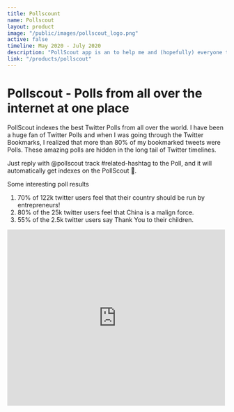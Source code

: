 ```yaml
---
title: Pollscount
name: Pollscout
layout: product
image: "/public/images/pollscout_logo.png"
active: false
timeline: May 2020 - July 2020
description: "PollScout app is an to help me and (hopefully) everyone to bookmark interesting polls and make them discoverable"
link: "/products/pollscout"
---
```


# Pollscout - Polls from all over the internet at one place

PollScout indexes the best Twitter Polls from all over the world. I have been a huge fan of Twitter Polls and when I was going through the Twitter Bookmarks, I realized that more than 80% of my bookmarked tweets were Polls. These amazing polls are hidden in the long tail of Twitter timelines.

Just reply with @pollscout track #related-hashtag to the Poll, and it will automatically get indexes on the PollScout 🎉.

Some interesting poll results

1. 70% of 122k twitter users feel that their country should be run by entrepreneurs!
2. 80% of the 25k twitter users feel that China is a malign force.
3. 55% of the 2.5k twitter users say Thank You to their children.

<iframe style="border: none;" src="https://cards.producthunt.com/cards/products/433237" width="500" height="405" frameborder="0" scrolling="no" allowfullscreen></iframe>